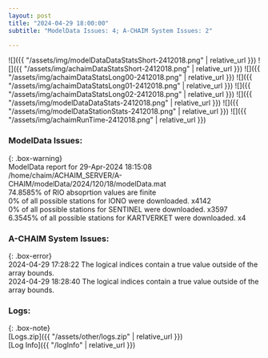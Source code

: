 ```yaml
---
layout: post
title: "2024-04-29 18:00:00"
subtitle: "ModelData Issues: 4; A-CHAIM System Issues: 2"

---
```


![]({{ "/assets/img/modelDataDataStatsShort-2412018.png" | relative_url }})
![]({{ "/assets/img/achaimDataStatsShort-2412018.png" | relative_url }})
![]({{ "/assets/img/achaimDataStatsLong00-2412018.png" | relative_url }})
![]({{ "/assets/img/achaimDataStatsLong01-2412018.png" | relative_url }})
![]({{ "/assets/img/achaimDataStatsLong02-2412018.png" | relative_url }})
![]({{ "/assets/img/modelDataDataStats-2412018.png" | relative_url }})
![]({{ "/assets/img/modelDataStationStats-2412018.png" | relative_url }})
![]({{ "/assets/img/achaimRunTime-2412018.png" | relative_url }})


### ModelData Issues:  
  
{: .box-warning}  
 ModelData report for 29-Apr-2024 18:15:08   
 /home/chaim/ACHAIM_SERVER/A-CHAIM/modelData/2024/120/18/modelData.mat   
 74.8585% of RIO absoprtion values are finite   
 0% of all possible stations for IONO were downloaded. x4142   
 0% of all possible stations for SENTINEL were downloaded. x3597   
 6.3545% of all possible stations for KARTVERKET were downloaded. x4   
  
### A-CHAIM System Issues:  
  
{: .box-error}  
2024-04-29 17:28:22 The logical indices contain a true value outside of the array bounds.  
2024-04-29 18:28:40 The logical indices contain a true value outside of the array bounds.  

### Logs:  
  
{: .box-note}  
[Logs.zip]({{ "/assets/other/logs.zip" | relative_url }})  
[Log Info]({{ "/logInfo" | relative_url }})  
